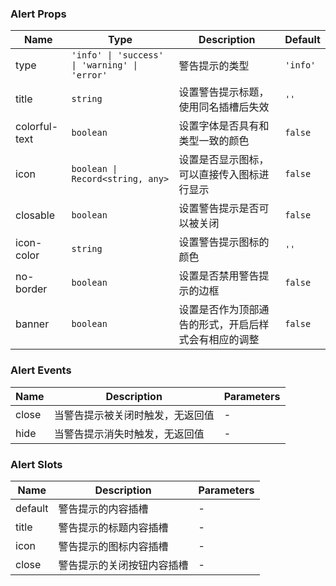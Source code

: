 ### Alert Props

| Name          | Type              | Description                                                           | Default |
| ------------- | ----------------- | -------------------------------------------------------------- | ------ |
| type          | `'info' \| 'success' \| 'warning' \| 'error'`          | 警告提示的类型 | `'info'` |
| title         | `string`            | 设置警告提示标题，使用同名插槽后失效                           | `''`     |
| colorful-text | `boolean`           | 设置字体是否具有和类型一致的颜色                               | `false`  |
| icon          | `boolean \| Record<string, any>` | 设置是否显示图标，可以直接传入图标进行显示           | `false`  |
| closable      | `boolean`           | 设置警告提示是否可以被关闭                                     | `false`  |
| icon-color    | `string`            | 设置警告提示图标的颜色                                         | `''`     |
| no-border     | `boolean`           | 设置是否禁用警告提示的边框                                     | `false`  |
| banner        | `boolean`           | 设置是否作为顶部通告的形式，开启后样式会有相应的调整           | `false`  |

### Alert Events

| Name     | Description                             | Parameters |
| -------- | -------------------------------- | ---- |
| close | 当警告提示被关闭时触发，无返回值 | -    |
| hide  | 当警告提示消失时触发，无返回值   | -    |

### Alert Slots

| Name    | Description                       | Parameters |
| ------- | -------------------------- | --- |
| default | 警告提示的内容插槽         | - |
| title   | 警告提示的标题内容插槽     | - |
| icon    | 警告提示的图标内容插槽     | - |
| close   | 警告提示的关闭按钮内容插槽 | - |

